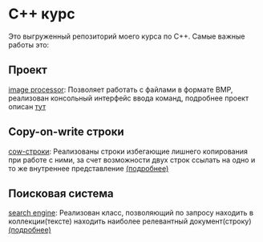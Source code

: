 # С++ курс

Это выгруженный репозиторий моего курса по С++. Cамые важные работы это:
## Проект 
[image processor](tasks/image_processor): Позволяет работать с файлами в формате BMP, реализован консольный интерфейс ввода команд, подробнее проект описан [тут](tasks/image_processor/readme.md)
## Сopy-on-write строки
[cow-строки](tasks/cow): Реализованы строки избегающие лишнего копирования при работе с ними, за счет возможности двух строк ссылать на одно и то же внутреннее представление [(подробнее)](tasks/cow/readme.md)
## Поисковая система
[search engine](tasks/search2): Реализован класс, позволяющий по запросу находить в коллекции(тексте) находить наиболее релевантный документ(строку) [(подробнее)](tasks/search2/readme.md)

